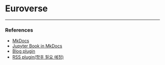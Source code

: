 # Euroverse
---

### References
* [MkDocs](https://squidfunk.github.io/mkdocs-material/)  
* [Jupyter Book in MkDocs](https://github.com/danielfrg/mkdocs-jupyter)
* [Blog plugin](https://pypi.org/project/mkdocs-blogging-plugin/)
* [RSS plugin(향후 필요 예정)](https://pypi.org/project/mkdocs-rss-plugin/)